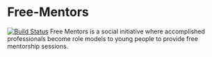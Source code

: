 # Free-Mentors
[![Build Status](https://travis-ci.org/Emeryherve/Free-Mentors.svg?branch=develop)](https://travis-ci.org/Emeryherve/Free-Mentors)
Free Mentors is a social initiative where accomplished professionals become role models to young people to provide free mentorship sessions.
